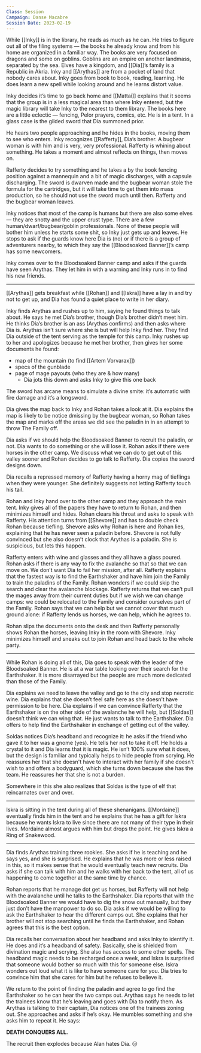 ```yaml
---
Class: Session
Campaign: Danse Macabre
Session Date: 2023-02-19
---
```

While [[Inky]] is in the library, he reads as much as he can. He tries to figure out all of the filing systems — the books he already know and from his home are organized in a familiar way. The books are very focused on dragons and some on goblins. Goblins are an empire on another landmass, separated by the sea. Elves have a kingdom, and [[Dia]]’s family is a Republic in Akria. Inky and [[Arythas]] are from a pocket of land that nobody cares about. Inky goes from book to book, reading, learning. He does learn a new spell while looking around and he learns distort value.

Inky decides it’s time to go back home and [[Mattai]] explains that it seems that the group is in a less magical area than where Inky entered, but the magic library will take Inky to the nearest to them library. The books here are a little eclectic — fencing, Pelor prayers, comics, etc. He is in a tent. In a glass case is the gilded sword that Dia summoned prior.

He hears two people approaching and he hides in the books, moving them to see who enters. Inky recognizes [[Rafferty]], Dia’s brother. A bugbear woman is with him and is very, very professional. Rafferty is whining about something. He takes a moment and almost reflects on things, then moves on.

Rafferty decides to try something and he takes a by the book fencing position against a mannequin and a bit of magic discharges, with a capsule discharging. The sword is dwarven made and the bugbear woman stole the formula for the cartridges, but it will take time to get them into mass production, so he should not use the sword much until then. Rafferty and the bugbear woman leaves.

Inky notices that most of the camp is humans but there are also some elves — they are snotty and the upper crust type. There are a few human/dwarf/bugbear/goblin professionals. None of these people will bother him unless he starts some shit, so Inky just gets up and leaves. He stops to ask if the guards know here Dia is (no) or if there is a group of adventurers nearby, to which they say the [[Bloodsoaked Banner]]’s camp has some newcomers.

Inky comes over to the Bloodsoaked Banner camp and asks if the guards have seen Arythas. They let him in with a warning and Inky runs in to find his new friends.

---

[[Arythas]] gets breakfast while [[Rohan]] and [[Iskra]] have a lay in and try not to get up, and Dia has found a quiet place to write in her diary.

Inky finds Arythas and rushes up to him, saying he found things to talk about. He says he met Dia’s brother, though Dia’s brother didn’t meet him. He thinks Dia’s brother is an ass (Arythas confirms) and then asks where Dia is. Arythas isn’t sure where she is but will help Inky find her. They find Dia outside of the tent serving as the temple for this camp. Inky rushes up to her and apologizes because he met her brother, then gives her some documents he found:

- map of the mountain (to find [[Artem Vorvarax]])
- specs of the gunblade
- page of mage payouts (who they are & how many)
    - Dia jots this down and asks Inky to give this one back

The sword has arcane means to simulate a divine smite: it’s automatic with fire damage and it’s a longsword.

Dia gives the map back to Inky and Rohan takes a look at it. Dia explains the map is likely to be notice dmissing by the bugbear woman, so Rohan takes the map and marks off the areas we did see the paladin in in an attempt to throw The Family off.

Dia asks if we should help the Bloodsoaked Banner to recruit the paladin, or not. Dia wants to do something or she will lose it. Rohan asks if there were horses in the other camp. We discuss what we can do to get out of this valley sooner and Rohan decides to go talk to Rafferty. Dia copies the sword designs down.

Dia recalls a repressed memory of Rafferty having a horny mag of tieflings when they were younger. She definitely suggests not letting Rafferty touch his tail.

Rohan and Inky hand over to the other camp and they approach the main tent. Inky gives all of the papers they have to return to Rohan, and then minimizes himself and hides. Rohan clears his throat and asks to speak with Rafferty. His attention turns from [[Shevore]] and has to double check Rohan because tiefling. Shevore asks why Rohan is here and Rohan lies, explaining that he has never seen a paladin before. Shevore is not fully convinced but she also doesn’t clock that Arythas is a paladin. She is suspicious, but lets this happen.

Rafferty enters with wine and glasses and they all have a glass poured. Rohan asks if there is any way to fix the avalanche so that so that we can move on. We don’t want Dia to fail her mission, after all. Rafferty explains that the fastest way is to find the Earthshaker and have him join the Family to train the paladins of the Family. Rohan wonders if we could skip the search and clear the avalanche blockage. Rafferty returns that we can’t pull the mages away from their current duties but if we wish we can change camps: we could be relocated to the Family and consider ourselves part of the Family. Rohan says that we can help but we cannot cover that much ground alone: if Rafferty lends us horses, we can help, which he agrees to.

Rohan slips the documents onto the desk and then Rafferty personally shows Rohan the horses, leaving Inky in the room with Shevore. Inky minimizes himself and sneaks out to join Rohan and head back to the whole party.

---

While Rohan is doing all of this, Dia goes to speak with the leader of the Bloodsoaked Banner. He is at a war table looking over their search for the Earthshaker. It is more disarrayed but the people are much more dedicated than those of the Family.

Dia explains we need to leave the valley and go to the city and stop necrotic wine. Dia explains that she doesn’t feel safe here as she doesn’t have permission to be here. Dia explains if we can convince Rafferty that the Earthshaker is on the other side of the avalanche he will help, but [[Soldas]] doesn’t think we can wing that. He just wants to talk to tthe Earthshaker. Dia offers to help find the Earthshaker in exchange of getting out of the valley.

Soldas notices Dia’s headband and recognize it: he asks if the friend who gave it to her was a gnome (yes). He tells her not to take it off. He holds a crystal to it and Dia learns that it is magic. He isn’t 100% sure what it does, but the design is familiar and typically helps to hide people from scrying. He reassures her that she doesn't have to interact with her family if she doesn’t wish to and offers a bodyguard, which she turns down because she has the team. He reassures her that she is not a burden.

Somewhere in this she also realizes that Soldas is the type of elf that reincarnates over and over.

---

Iskra is sitting in the tent during all of these shenanigans. [[Mordaine]] eventually finds him in the tent and he explains that he has a gift for Iskra because he wants Iskra to live since there are not many of their type in their lives. Mordaine almost argues with him but drops the point. He gives Iskra a Ring of Snakewood.

---

Dia finds Arythas training three rookies. She asks if he is teaching and he says yes, and she is surprised. He explains that he was more or less raised in this, so it makes sense that he would eventually teach new recruits. Dia asks if she can talk with him and he walks with her back to the tent, all of us happening to come together at the same time by chance.

Rohan reports that he manage dot get us horses, but Rafferty will not help with the avalanche until he talks to the Earthshaker. Dia reports that with the Bloodsoaked Banner we would have to dig the snow out manually, but they just don’t have the manpower to do so. Dia asks if we would be willing to ask the Earthshaker to hear the different camps out. She explains that her brother will not stop searching until he finds the Earthshaker, and Rohan agrees that this is the best option.

Dia recalls her conversation about her headband and asks Inky to identify it. He does and it’s a headband of safety. Basically, she is shielded from divination magic and scrying. She also has access to some other spells. The headband magic needs to be recharged once a week, and Iskra is surprised that someone would bother so much with this for someone else. Iskra wonders out loud what it is like to have someone care for you. Dia tries to convince him that she cares for him but he refuses to believe it.

We return to the point of finding the paladin and agree to go find the Earthshaker so he can hear the two camps out. Arythas says he needs to let the trainees know that he’s leaving and goes with Dia to notify them. As Arythas is talking to their captain, Dia notices one of the trainees zoning out. She approaches and asks if he’s okay. He mumbles something and she asks him to repeat it. He says:

**DEATH CONQUERS ALL.**

The recruit then explodes because Alan hates Dia. 😔